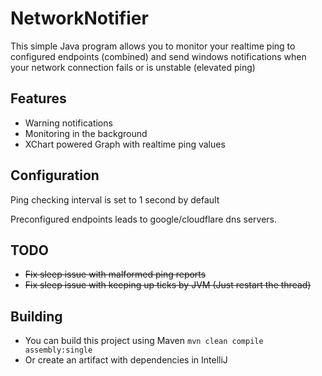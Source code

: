 # NetworkNotifier

This simple Java program allows you to monitor your realtime ping to configured endpoints (combined)
and send windows notifications when your network connection fails or is unstable (elevated ping)

## Features
- Warning notifications
- Monitoring in the background
- XChart powered Graph with realtime ping values

## Configuration

Ping checking interval is set to 1 second by default

Preconfigured endpoints leads to google/cloudflare dns servers.

## TODO
- ~~Fix sleep issue with malformed ping reports~~
- ~~Fix sleep issue with keeping up ticks by JVM (Just restart the thread)~~

## Building
- You can build this project using Maven 
```mvn clean compile assembly:single```
- Or create an artifact with dependencies in IntelliJ